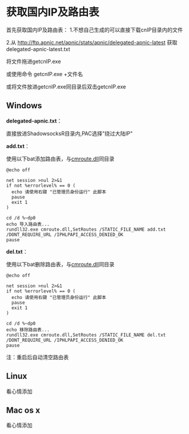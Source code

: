# 获取国内IP及路由表

首先获取国内IP及路由表：
1.不想自己生成的可以直接下载cnIP目录内的文件

2.从 http://ftp.apnic.net/apnic/stats/apnic/delegated-apnic-latest 获取 delegated-apnic-latest.txt

将文件拖进getcnIP.exe 

或使用命令 getcnIP.exe +文件名

或将文件放进getcnIP.exe同目录后双击getcnIP.exe

## Windows
__delegated-apnic.txt__：

直接放进ShadowsocksR目录内,PAC选择"绕过大陆IP"

__add.txt__：

使用以下bat添加路由表，与[cmroute.dll](https://github.com/HMBSbige/getcnIP/releases/download/1.0/cmroute.dll)同目录
```
@echo off

net session >nul 2>&1
if not %errorlevel% == 0 (
  echo 请使用右键 "已管理员身份运行" 此脚本
  pause
  exit 1
)

cd /d %~dp0
echo 导入路由表...
rundll32.exe cmroute.dll,SetRoutes /STATIC_FILE_NAME add.txt /DONT_REQUIRE_URL /IPHLPAPI_ACCESS_DENIED_OK
pause
```
__del.txt__：

使用以下bat删除路由表，与[cmroute.dll](https://github.com/HMBSbige/getcnIP/releases/download/1.0/cmroute.dll)同目录
```
@echo off

net session >nul 2>&1
if not %errorlevel% == 0 (
  echo 请使用右键 "已管理员身份运行" 此脚本
  pause
  exit 1
)

cd /d %~dp0
echo 移除路由表...
rundll32.exe cmroute.dll,SetRoutes /STATIC_FILE_NAME del.txt /DONT_REQUIRE_URL /IPHLPAPI_ACCESS_DENIED_OK
pause
```

注：重启后自动清空路由表
## Linux
看心情添加
## Mac os x
看心情添加
